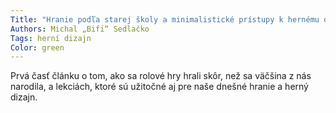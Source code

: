 ```yaml
---
Title: "Hranie podľa starej školy a minimalistické prístupy k hernému dizajnu, časť 1."
Authors: Michal „Bifi“ Sedlačko
Tags: herní dizajn
Color: green
---
```

Prvá časť článku o tom, ako sa rolové
hry hrali skôr, než sa väčšina z nás
narodila, a lekciách, ktoré sú užitočné
aj pre naše dnešné hranie a herný
dizajn.
